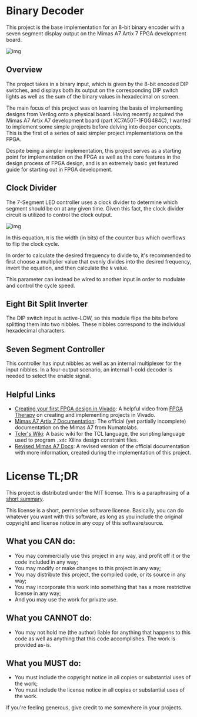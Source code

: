 # Binary Decoder

This project is the base implementation for an 8-bit binary encoder with a seven
segment display output on the Mimas A7 Artix 7 FPGA development board.

![img](https://cdn.discordapp.com/attachments/601895458453061655/791481209585926204/unknown.png)

## Overview

The project takes in a binary input, which is given by the 8-bit encoded DIP
switches, and displays both its output on the corresponding DIP switch lights as
well as the sum of the binary values in hexadecimal on screen.

The main focus of this project was on learning the basis of implementing designs
from Verilog onto a physical board. Having recently acquired the Mimas A7 Artix
A7 development board (part XC7A50T-1FGG484C), I wanted to implement some simple
projects before delving into deeper concepts. This is the first of a series of
said simpler project implementations on the FPGA.

Despite being a simpler implementation, this project serves as a starting point
for implementation on the FPGA as well as the core features in the design
process of FPGA design, and is an extremely basic yet featured guide for
starting out in FPGA development.

## Clock Divider

The 7-Segment LED controller uses a clock divider to determine which segment
should be on at any given time. Given this fact, the clock divider circuit is
utilized to control the clock output.

![img](https://latex2png.com/pngs/9e37525874b6347c29e439bbb3901a50.png)

In this equation, `N` is the width (in bits) of the counter bus which overflows
to flip the clock cycle.

In order to calculate the desired frequency to divide to, it's recommended to
first choose a multiplier value that evenly divides into the desired frequency,
invert the equation, and then calculate the `N` value.

This parameter can instead be wired to another input in order to modulate and
control the cycle speed.

## Eight Bit Split Inverter

The DIP switch input is active-LOW, so this module flips the bits before
splitting them into two nibbles. These nibbles correspond to the individual
hexadecimal characters.

## Seven Segment Controller

This controller has input nibbles as well as an internal multiplexer for the
input nibbles. In a four-output scenario, an internal 1-cold decoder is needed
to select the enable signal.

## Helpful Links

-   [Creating your first FPGA design in Vivado](https://www.youtube.com/watch?v=BBtD4PCXqlE):
    A helpful video from
    [FPGA Therapy](https://www.youtube.com/channel/UCC6U6pSgQ4beDi7iDhOAtEQ) on
    creating and implementing projects in Vivado.
-   [Mimas A7 Artix 7 Documentation](https://numato.com/docs/mimas-artix-7-fpga-development-board-with-ddr-sdram-and-gigabit-ethernet/):
    The official (yet partially incomplete) documentation on the Mimas A7 from
    Numatolabs.
-   [Tcler's Wiki](https://wiki.tcl-lang.org/): A basic wiki for the TCL
    language, the scripting language used to program `.xdc` Xilinx design
    constraint files.
-   [Revised Mimas A7 Docs](https://sharmavins23.github.io/Mimas-A7-Artix-7-Documentation/):
    A revised version of the official documentation with more information,
    created during the implementation of this project.

# License TL;DR

This project is distributed under the MIT license. This is a paraphrasing of a
[short summary](https://tldrlegal.com/license/mit-license).

This license is a short, permissive software license. Basically, you can do
whatever you want with this software, as long as you include the original
copyright and license notice in any copy of this software/source.

## What you CAN do:

-   You may commercially use this project in any way, and profit off it or the
    code included in any way;
-   You may modify or make changes to this project in any way;
-   You may distribute this project, the compiled code, or its source in any
    way;
-   You may incorporate this work into something that has a more restrictive
    license in any way;
-   And you may use the work for private use.

## What you CANNOT do:

-   You may not hold me (the author) liable for anything that happens to this
    code as well as anything that this code accomplishes. The work is provided
    as-is.

## What you MUST do:

-   You must include the copyright notice in all copies or substantial uses of
    the work;
-   You must include the license notice in all copies or substantial uses of the
    work.

If you're feeling generous, give credit to me somewhere in your projects.
